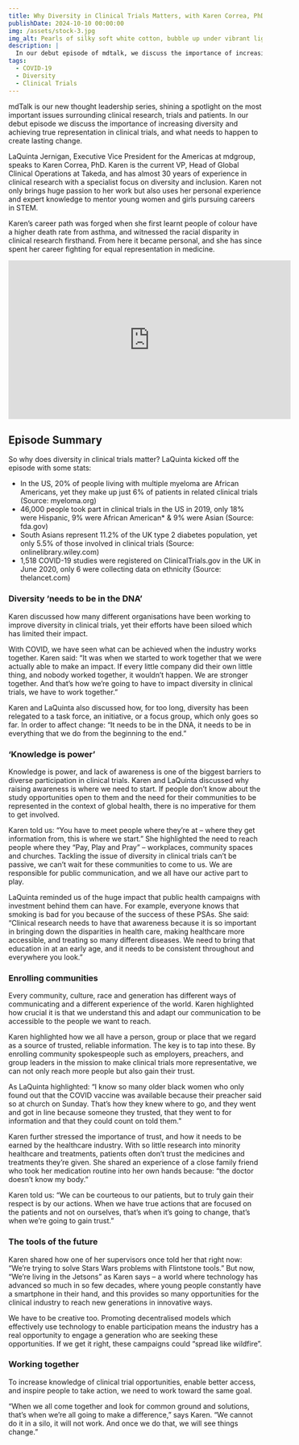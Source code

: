 ```yaml
---
title: Why Diversity in Clinical Trials Matters, with Karen Correa, PhD
publishDate: 2024-10-10 00:00:00
img: /assets/stock-3.jpg
img_alt: Pearls of silky soft white cotton, bubble up under vibrant lighting
description: |
  In our debut episode of mdtalk, we discuss the importance of increasing diversity and achieving true representation in clinical trials, and what needs to happen to create lasting change.
tags:
  - COVID-19
  - Diversity
  - Clinical Trials
---
```


mdTalk is our new thought leadership series, shining a spotlight on the most important issues surrounding clinical research, trials and patients. In our debut episode we discuss the importance of increasing diversity and achieving true representation in clinical trials, and what needs to happen to create lasting change. 

LaQuinta Jernigan, Executive Vice President for the Americas at mdgroup, speaks to Karen Correa, PhD. Karen is the current VP, Head of Global Clinical Operations at Takeda, and has almost 30 years of experience in clinical research with a specialist focus on diversity and inclusion. Karen not only brings huge passion to her work but also uses her personal experience and expert knowledge to mentor young women and girls pursuing careers in STEM. 

Karen’s career path was forged when she first learnt people of colour have a higher death rate from asthma, and witnessed the racial disparity in clinical research firsthand. From here it became personal, and she has since spent her career fighting for equal representation in medicine.

<iframe width="560" height="315" src="https://www.youtube.com/embed/-DlOvurSY-4?si=Vg5I65H4oJUMEBAz" title="YouTube video player" frameborder="0" allow="accelerometer; autoplay; clipboard-write; encrypted-media; gyroscope; picture-in-picture; web-share" referrerpolicy="strict-origin-when-cross-origin" allowfullscreen></iframe>

## Episode Summary

So why does diversity in clinical trials matter? LaQuinta kicked off the episode with some stats: 

* In the US, 20% of people living with multiple myeloma are African Americans, yet they make up just 6% of patients in related clinical trials (Source: myeloma.org)
* 46,000 people took part in clinical trials in the US in 2019, only 18% were Hispanic, 9% were African American* & 9% were Asian (Source: fda.gov)
* South Asians represent 11.2% of the UK type 2 diabetes population, yet only 5.5% of those involved in clinical trials (Source: onlinelibrary.wiley.com)
* 1,518 COVID-19 studies were registered on ClinicalTrials.gov in the UK in June 2020, only 6 were collecting data on ethnicity (Source: thelancet.com)

### Diversity ‘needs to be in the DNA’

Karen discussed how many different organisations have been working to improve diversity in clinical trials, yet their efforts have been siloed which has limited their impact. 

With COVID, we have seen what can be achieved when the industry works together. Karen said: “It was when we started to work together that we were actually able to make an impact. If every little company did their own little thing, and nobody worked together, it wouldn’t happen. We are stronger together. And that’s how we’re going to have to impact diversity in clinical trials, we have to work together.”

Karen and LaQuinta also discussed how, for too long, diversity has been relegated to a task force, an initiative, or a focus group, which only goes so far. In order to affect change: “It needs to be in the DNA, it needs to be in everything that we do from the beginning to the end.”

### ‘Knowledge is power’

Knowledge is power, and lack of awareness is one of the biggest barriers to diverse participation in clinical trials. Karen and LaQuinta discussed why raising awareness is where we need to start. If people don’t know about the study opportunities open to them and the need for their communities to be represented in the context of global health, there is no imperative for them to get involved. 

Karen told us: “You have to meet people where they’re at – where they get information from, this is where we start.” She highlighted the need to reach people where they “Pay, Play and Pray” – workplaces, community spaces and churches. Tackling the issue of diversity in clinical trials can’t be passive, we can’t wait for these communities to come to us. We are responsible for public communication, and we all have our active part to play. 

LaQuinta reminded us of the huge impact that public health campaigns with investment behind them can have. For example, everyone knows that smoking is bad for you because of the success of these PSAs. She said: “Clinical research needs to have that awareness because it is so important in bringing down the disparities in health care, making healthcare more accessible, and treating so many different diseases. We need to bring that education in at an early age, and it needs to be consistent throughout and everywhere you look.”

### Enrolling communities

Every community, culture, race and generation has different ways of communicating and a different experience of the world. Karen highlighted how crucial it is that we understand this and adapt our communication to be accessible to the people we want to reach.

Karen highlighted how we all have a person, group or place that we regard as a source of trusted, reliable information. The key is to tap into these. By enrolling community spokespeople such as employers, preachers, and group leaders in the mission to make clinical trials more representative, we can not only reach more people but also gain their trust.

As LaQuinta highlighted: “I know so many older black women who only found out that the COVID vaccine was available because their preacher said so at church on Sunday. That’s how they knew where to go, and they went and got in line because someone they trusted, that they went to for information and that they could count on told them.”

Karen further stressed the importance of trust, and how it needs to be earned by the healthcare industry. With so little research into minority healthcare and treatments, patients often don’t trust the medicines and treatments they’re given. She shared an experience of a close family friend who took her medication routine into her own hands because: “the doctor doesn’t know my body.”

Karen told us: “We can be courteous to our patients, but to truly gain their respect is by our actions. When we have true actions that are focused on the patients and not on ourselves, that’s when it’s going to change, that’s when we’re going to gain trust.”

### The tools of the future

Karen shared how one of her supervisors once told her that right now: “We’re trying to solve Stars Wars problems with Flintstone tools.” But now, “We’re living in the Jetsons” as Karen says – a world where technology has advanced so much in so few decades, where young people constantly have a smartphone in their hand, and this provides so many opportunities for the clinical industry to reach new generations in innovative ways. 

We have to be creative too. Promoting decentralised models which effectively use technology to enable participation means the industry has a real opportunity to engage a generation who are seeking these opportunities. If we get it right, these campaigns could “spread like wildfire”.

### Working together

To increase knowledge of clinical trial opportunities, enable better access, and inspire people to take action, we need to work toward the same goal. 

“When we all come together and look for common ground and solutions, that’s when we’re all going to make a difference,” says Karen. “We cannot do it in a silo, it will not work. And once we do that, we will see things change.”